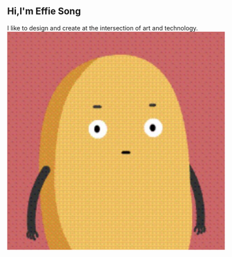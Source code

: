 ## Hi,I'm Effie Song
I like to design and create at the intersection of art and technology.
![image](https://github.com/EffieSong/openframeworks/raw/master/profile.png)
